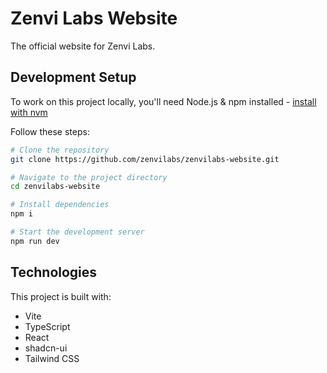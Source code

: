 # Zenvi Labs Website

The official website for Zenvi Labs.

## Development Setup

To work on this project locally, you'll need Node.js & npm installed - [install with nvm](https://github.com/nvm-sh/nvm#installing-and-updating)

Follow these steps:

```sh
# Clone the repository
git clone https://github.com/zenvilabs/zenvilabs-website.git

# Navigate to the project directory
cd zenvilabs-website

# Install dependencies
npm i

# Start the development server
npm run dev
```

## Technologies

This project is built with:

- Vite
- TypeScript
- React
- shadcn-ui
- Tailwind CSS
